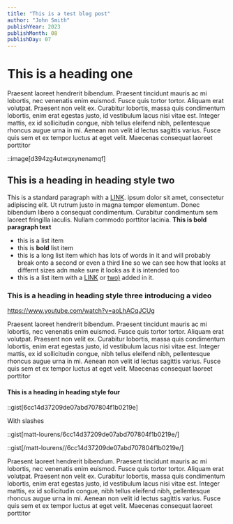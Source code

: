 ```yaml
---
title: "This is a test blog post"
author: "John Smith"
publishYear: 2023
publishMonth: 08
publishDay: 07
---
```

# This is a heading one

Praesent laoreet hendrerit bibendum. Praesent tincidunt mauris ac mi lobortis, nec venenatis enim euismod. Fusce quis tortor tortor. Aliquam erat volutpat. Praesent non velit ex. Curabitur lobortis, massa quis condimentum lobortis, enim erat egestas justo, id vestibulum lacus nisi vitae est. Integer mattis, ex id sollicitudin congue, nibh tellus eleifend nibh, pellentesque rhoncus augue urna in mi. Aenean non velit id lectus sagittis varius. Fusce quis sem et ex tempor luctus at eget velit. Maecenas consequat laoreet porttitor

::image[d394zg4utwqxynenamqf]

## This is a heading in heading style two

This is a standard paragraph with a [LINK](https://www.google.com). ipsum dolor sit amet, consectetur adipiscing elit. Ut rutrum justo in magna tempor elementum. Donec bibendum libero a consequat condimentum. Curabitur condimentum sem laoreet fringilla iaculis. Nullam commodo porttitor lacinia. **This is bold paragraph text**

- this is a list item
- this is **bold** list item
- this is a long list item which has lots of words in it and will probably break onto a second or even a third line so we can see how that looks at differnt sizes adn make sure it looks as it is intended too
- this is a list item with a [LINK](https://www.google.com) or [two)](https://www.google.com) added in it. 

### This is a heading in heading style three introducing a video

https://www.youtube.com/watch?v=aoLhACqJCUg

Praesent laoreet hendrerit bibendum. Praesent tincidunt mauris ac mi lobortis, nec venenatis enim euismod. Fusce quis tortor tortor. Aliquam erat volutpat. Praesent non velit ex. Curabitur lobortis, massa quis condimentum lobortis, enim erat egestas justo, id vestibulum lacus nisi vitae est. Integer mattis, ex id sollicitudin congue, nibh tellus eleifend nibh, pellentesque rhoncus augue urna in mi. Aenean non velit id lectus sagittis varius. Fusce quis sem et ex tempor luctus at eget velit. Maecenas consequat laoreet porttitor

#### This is a heading in heading style four

::gist[6cc14d37209de07abd707804f1b0219e]

With slashes

::gist[matt-lourens/6cc14d37209de07abd707804f1b0219e/]

::gist[/matt-lourens//6cc14d37209de07abd707804f1b0219e/]

Praesent laoreet hendrerit bibendum. Praesent tincidunt mauris ac mi lobortis, nec venenatis enim euismod. Fusce quis tortor tortor. Aliquam erat volutpat. Praesent non velit ex. Curabitur lobortis, massa quis condimentum lobortis, enim erat egestas justo, id vestibulum lacus nisi vitae est. Integer mattis, ex id sollicitudin congue, nibh tellus eleifend nibh, pellentesque rhoncus augue urna in mi. Aenean non velit id lectus sagittis varius. Fusce quis sem et ex tempor luctus at eget velit. Maecenas consequat laoreet porttitor
